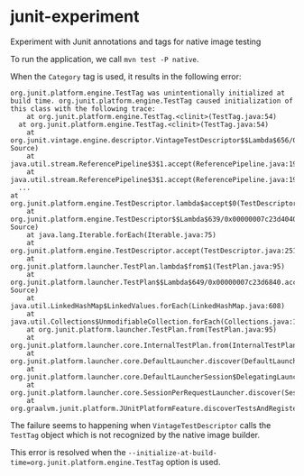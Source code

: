 # junit-experiment
Experiment with Junit annotations and tags for native image testing

To run the application, we call `mvn test -P native`.

When the `Category` tag is used, it results in the following error:

```
org.junit.platform.engine.TestTag was unintentionally initialized at build time. org.junit.platform.engine.TestTag caused initialization of this class with the following trace: 
	at org.junit.platform.engine.TestTag.<clinit>(TestTag.java:54)
  at org.junit.platform.engine.TestTag.<clinit>(TestTag.java:54)
	at org.junit.vintage.engine.descriptor.VintageTestDescriptor$$Lambda$656/0x00000007c23d8440.apply(Unknown Source)
	at java.util.stream.ReferencePipeline$3$1.accept(ReferencePipeline.java:195)
	at java.util.stream.ReferencePipeline$3$1.accept(ReferencePipeline.java:195)
  ...
at org.junit.platform.engine.TestDescriptor.lambda$accept$0(TestDescriptor.java:251)
	at org.junit.platform.engine.TestDescriptor$$Lambda$639/0x00000007c23d4040.accept(Unknown Source)
	at java.lang.Iterable.forEach(Iterable.java:75)
	at org.junit.platform.engine.TestDescriptor.accept(TestDescriptor.java:251)
	at org.junit.platform.launcher.TestPlan.lambda$from$1(TestPlan.java:95)
	at org.junit.platform.launcher.TestPlan$$Lambda$649/0x00000007c23d6840.accept(Unknown Source)
	at java.util.LinkedHashMap$LinkedValues.forEach(LinkedHashMap.java:608)
	at java.util.Collections$UnmodifiableCollection.forEach(Collections.java:1085)
	at org.junit.platform.launcher.TestPlan.from(TestPlan.java:95)
	at org.junit.platform.launcher.core.InternalTestPlan.from(InternalTestPlan.java:32)
	at org.junit.platform.launcher.core.DefaultLauncher.discover(DefaultLauncher.java:78)
	at org.junit.platform.launcher.core.DefaultLauncherSession$DelegatingLauncher.discover(DefaultLauncherSession.java:81)
	at org.junit.platform.launcher.core.SessionPerRequestLauncher.discover(SessionPerRequestLauncher.java:46)
	at org.graalvm.junit.platform.JUnitPlatformFeature.discoverTestsAndRegisterTestClassesForReflection(JUnitPlatformFeature.java:135)
```
The failure seems to happening when `VintageTestDescriptor` calls the `TestTag` object which is not recognized by the native image builder. 

This error is resolved when the `--initialize-at-build-time=org.junit.platform.engine.TestTag` option is used. 

